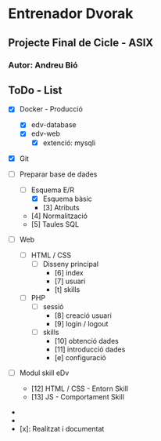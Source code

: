 # Entrenador Dvorak
## Projecte Final de Cicle - ASIX
### Autor: Andreu Bió

ToDo - List
---

- [x] Docker - Producció
  - [x] edv-database
  - [x] edv-web
    - [x] extenció: mysqli

- [x] Git

- [ ] Preparar base de dades
  - [ ] Esquema E/R
    - [x] Esquema bàsic
    - [3] Atributs
  - [4] Normalització
  - [5] Taules SQL

- [ ] Web
  - [ ] HTML / CSS
    - [ ] Disseny principal
      - [6] index
      - [7] usuari
      - [t] skills
  - [ ] PHP 
    - [ ] sessió
      - [8] creació usuari
      - [9] login / logout
    - [ ] skills
      - [10] obtenció dades
      - [11] introducció dades 
      - [e] configuració
- [ ] Modul skill eDv
  - [12] HTML / CSS - Entorn Skill
  - [13] JS - Comportament Skill

- [n]: Pendent (n:prioritat)
- [-]: Realitzat
- [x]: Realitzat i documentat